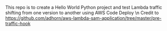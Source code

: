 This repo is to create a Hello World Python project and test Lambda traffic shifting from one version to another using AWS Code Deploy
\n Credit to https://github.com/adhorn/aws-lambda-sam-application/tree/master/pre-traffic-hook
